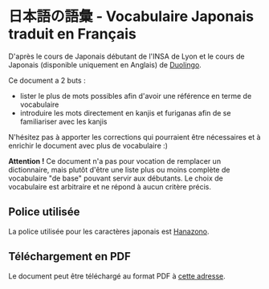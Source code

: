 # 日本語の語彙 - Vocabulaire Japonais traduit en Français

D'après le cours de Japonais débutant de l'INSA de Lyon et le cours de Japonais (disponible uniquement en Anglais) de [Duolingo](https://www.duolingo.com/course/ja/en/Learn-Japanese-Online).

Ce document a 2 buts :
- lister le plus de mots possibles afin d'avoir une référence en terme de vocabulaire
- introduire les mots directement en kanjis et furiganas afin de se familiariser avec les kanjis

N'hésitez pas à apporter les corrections qui pourraient être nécessaires et à enrichir le document avec plus de vocabulaire :)

**Attention !** Ce document n'a pas pour vocation de remplacer un dictionnaire, mais plutôt d'être une liste plus ou moins complète de vocabulaire "de base" pouvant servir aux débutants. Le choix de vocabulaire est arbitraire et ne répond à aucun critère précis. 

## Police utilisée

La police utilisée pour les caractères japonais est [Hanazono](http://fonts.jp/hanazono/).

## Téléchargement en PDF

Le document peut être téléchargé au format PDF à [cette adresse](https://drive.google.com/open?id=1LaEpK8YskHzZLusHL7tEQUB6dUtA2Op_).
